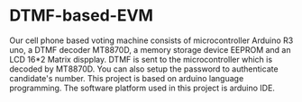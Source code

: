 # DTMF-based-EVM
Our cell phone based voting machine consists of microcontroller Arduino R3 uno, a DTMF decoder MT8870D, a memory storage device EEPROM and an LCD 16*2 Matrix dispplay. DTMF is sent to the microcontroller which is decoded by MT8870D. You can also setup the password to authenticate candidate's number. 
This project is based on arduino language programming. The software platform used in this project is arduino IDE. 
